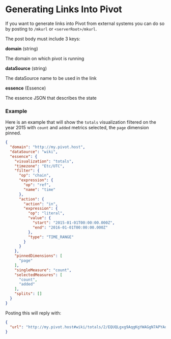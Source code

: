 # Generating Links Into Pivot

If you want to generate links into Pivot from external systems you can do so by posting to `/mkurl` or `<serverRoot>/mkurl`.

The post body must include 3 keys:

**domain** (string)

The domain on which pivot is running

**dataSource** (string)

The dataSource name to be used in the link

**essence** (Essence)

The essence JSON that describes the state

### Example

Here is an example that will show the `totals` visualization filtered on the year 2015 with `count` and `added` metrics selected,
the `page` dimension pinned.

```json
{
  "domain": "http://my.pivot.host",
  "dataSource": "wiki",
  "essence": {
    "visualization": "totals",
    "timezone": "Etc/UTC",
    "filter": {
      "op": "chain",
      "expression": {
        "op": "ref",
        "name": "time"
      },
      "action": {
        "action": "in",
        "expression": {
          "op": "literal",
          "value": {
            "start": "2015-01-01T00:00:00.000Z",
            "end": "2016-01-01T00:00:00.000Z"
          },
          "type": "TIME_RANGE"
        }
      }
    },
    "pinnedDimensions": [
      "page"
    ],
    "singleMeasure": "count",
    "selectedMeasures": [
      "count",
      "added"
    ],
    "splits": []
  }
}
```

Posting this will reply with:

```json
{
  "url": "http://my.pivot.host#wiki/totals/2/EQUQLgxg9AqgKgYWAGgN7APYAdgC5gQAWAhgJYB2KwA..."
}
```
